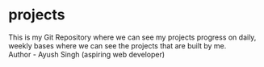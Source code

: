 # projects
This is my Git Repository where we can see my projects progress on daily, weekly bases where we can see the projects that are built by me.
<br>
Author - Ayush Singh (aspiring web developer)
